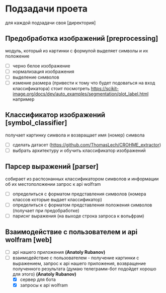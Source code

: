 # Подзадачи проета
для каждой подзадачи своя [директория]

## Предобработка изображений [preprocessing]
модуль, который из картинки с формулой выделяет символы и их положение
- [ ] черно белое изображение
- [ ] нормализация изображения
- [ ] выделение символов
- [ ] измение размера (привести к тому что будет подоваться на вход классификатора)
стоит посмотреть https://scikit-image.org/docs/dev/auto_examples/segmentation/plot_label.html например

## Классификатор изображений [symbol_classifier]
получает картинку символа и возвращает имя (номер) символа
- [ ] сделать датасет (https://github.com/ThomasLech/CROHME_extractor)
- [ ] выбрать архитектуру и обучить классификатор изображений

## Парсер выражений [parser]
собирает из распознанных классификатором символов и информации об их местоположении запрос к api wolfram
- [ ] определиться с форматом представления символов (номера классов которые выдает классификатор)
- [ ] определиться с форматом представления положения символов (получает при предобработке)
- [ ] париснг выражения (на выходе строка запроса к вольфрам)

## Взаимодействие с пользователем и api wolfram [web]
- [ ] api нашего приложения  **(Anatoly Rubanov)** 
- [ ] взаимодействие с пользователем - получение картинки с выражением, запрос к api нашего приложения, возвращение
полученного результата (думаю телеграмм-бот подойдет хорошо для этого) **(Anatoly Rubanov)**  
  - [x] сервер для бота
  - [x] запросы к api wolfram
